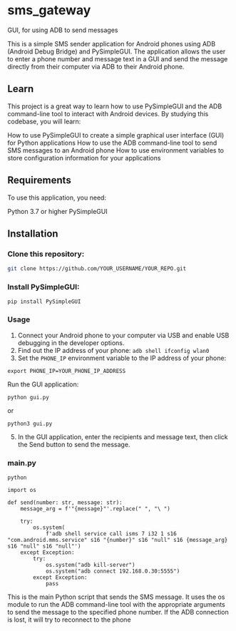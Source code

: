 # sms_gateway
GUI, for using ADB to send messages

This is a simple SMS sender application for Android phones using ADB (Android Debug Bridge) and PySimpleGUI. The application allows the user to enter a phone number and message text in a GUI and send the message directly from their computer via ADB to their Android phone.

## Learn
This project is a great way to learn how to use PySimpleGUI and the ADB command-line tool to interact with Android devices. By studying this codebase, you will learn:

How to use PySimpleGUI to create a simple graphical user interface (GUI) for Python applications
How to use the ADB command-line tool to send SMS messages to an Android phone
How to use environment variables to store configuration information for your applications
## Requirements
To use this application, you need:

Python 3.7 or higher
PySimpleGUI

## Installation

### Clone this repository:
```bash
git clone https://github.com/YOUR_USERNAME/YOUR_REPO.git
```
### Install PySimpleGUI:
```
pip install PySimpleGUI
```
### Usage
1. Connect your Android phone to your computer via USB and enable USB debugging in the developer options.
2. Find out the IP address of your phone: `adb shell ifconfig wlan0`
3. Set the `PHONE_IP` environment variable to the IP address of your phone:

```arduino
export PHONE_IP=YOUR_PHONE_IP_ADDRESS
```
Run the GUI application:
```
python gui.py
```
or
```
python3 gui.py
```
5. In the GUI application, enter the recipients and message text, then click the Send button to send the message.

### main.py
```
python

import os

def send(number: str, message: str):
    message_arg = f'"{message}"'.replace(" ", "\ ")

    try:
        os.system(
            f'adb shell service call isms 7 i32 1 s16 "com.android.mms.service" s16 "{number}" s16 "null" s16 {message_arg} s16 "null" s16 "null"')
    except Exception:
        try:
            os.system("adb kill-server")
            os.system("adb connect 192.168.0.30:5555")
        except Exception:
            pass
  ```
This is the main Python script that sends the SMS message. It uses the os module to run the ADB command-line tool with the appropriate arguments to send the message to the specified phone number. If the ADB connection is lost, it will try to reconnect to the phone

